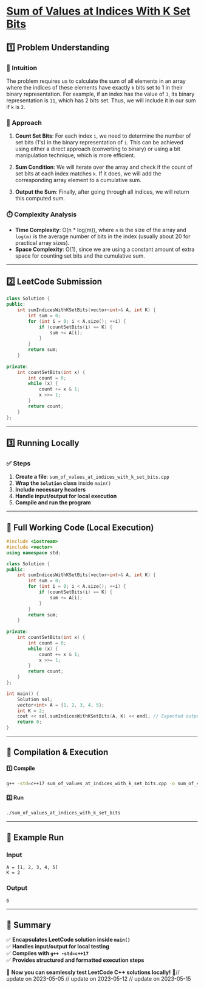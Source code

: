 # **[Sum of Values at Indices With K Set Bits](https://leetcode.com/problems/sum-of-values-at-indices-with-k-set-bits/description/)**  

## **1️⃣ Problem Understanding**  
### **📌 Intuition**  
The problem requires us to calculate the sum of all elements in an array where the indices of these elements have exactly `k` bits set to 1 in their binary representation. For example, if an index has the value of `3`, its binary representation is `11`, which has 2 bits set. Thus, we will include it in our sum if `k` is `2`.

### **🚀 Approach**  
1. **Count Set Bits**: For each index `i`, we need to determine the number of set bits (1's) in the binary representation of `i`. This can be achieved using either a direct approach (converting to binary) or using a bit manipulation technique, which is more efficient.
  
2. **Sum Condition**: We will iterate over the array and check if the count of set bits at each index matches `k`. If it does, we will add the corresponding array element to a cumulative sum.

3. **Output the Sum**: Finally, after going through all indices, we will return this computed sum.

### **⏱️ Complexity Analysis**  
- **Time Complexity**: O(n * log(m)), where `n` is the size of the array and `log(m)` is the average number of bits in the index (usually about 20 for practical array sizes).
- **Space Complexity**: O(1), since we are using a constant amount of extra space for counting set bits and the cumulative sum.

---  

## **2️⃣ LeetCode Submission**  
```cpp
class Solution {
public:
    int sumIndicesWithKSetBits(vector<int>& A, int K) {
        int sum = 0;
        for (int i = 0; i < A.size(); ++i) {
            if (countSetBits(i) == K) {
                sum += A[i];
            }
        }
        return sum;
    }
    
private:
    int countSetBits(int x) {
        int count = 0;
        while (x) {
            count += x & 1;
            x >>= 1;
        }
        return count;
    }
};
```  

---  

## **3️⃣ Running Locally**  
### **✅ Steps**  
1. **Create a file**: `sum_of_values_at_indices_with_k_set_bits.cpp`  
2. **Wrap the `Solution` class** inside `main()`  
3. **Include necessary headers**  
4. **Handle input/output for local execution**  
5. **Compile and run the program**  

---  

## **📝 Full Working Code (Local Execution)**  
```cpp
#include <iostream>
#include <vector>
using namespace std;

class Solution {
public:
    int sumIndicesWithKSetBits(vector<int>& A, int K) {
        int sum = 0;
        for (int i = 0; i < A.size(); ++i) {
            if (countSetBits(i) == K) {
                sum += A[i];
            }
        }
        return sum;
    }
    
private:
    int countSetBits(int x) {
        int count = 0;
        while (x) {
            count += x & 1;
            x >>= 1;
        }
        return count;
    }
};

int main() {
    Solution sol;
    vector<int> A = {1, 2, 3, 4, 5};
    int K = 2;
    cout << sol.sumIndicesWithKSetBits(A, K) << endl; // Expected output: 6 (A[3] + A[4])
    return 0;
}
```  

---  

## **🔧 Compilation & Execution**  
#### **1️⃣ Compile**  
```bash
g++ -std=c++17 sum_of_values_at_indices_with_k_set_bits.cpp -o sum_of_values_at_indices_with_k_set_bits
```  

#### **2️⃣ Run**  
```bash
./sum_of_values_at_indices_with_k_set_bits
```  

---  

## **🎯 Example Run**  
### **Input**  
```
A = [1, 2, 3, 4, 5]
K = 2
```  
### **Output**  
```
6
```  

---  

## **📌 Summary**  
✅ **Encapsulates LeetCode solution inside `main()`**  
✅ **Handles input/output for local testing**  
✅ **Compiles with `g++ -std=c++17`**  
✅ **Provides structured and formatted execution steps**  

🚀 **Now you can seamlessly test LeetCode C++ solutions locally!** 🚀// update on 2023-05-05
// update on 2023-05-12
// update on 2023-05-15
